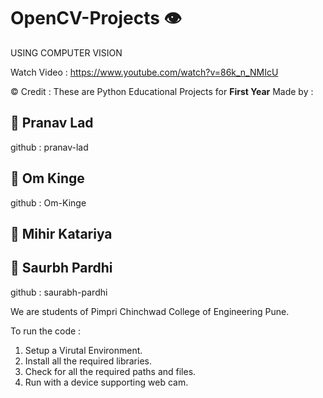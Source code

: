 # OpenCV-Projects 👁 
USING COMPUTER VISION

Watch Video : https://www.youtube.com/watch?v=86k_n_NMIcU

© Credit  : 
These are Python Educational Projects for **First Year** Made by :
## 🧑 Pranav Lad 

github : pranav-lad
## 🧑 Om Kinge
github : Om-Kinge 
## 🧑 Mihir Katariya

## 🧑 Saurbh Pardhi
github : saurabh-pardhi

We are students of Pimpri Chinchwad College of Engineering Pune.

To run the code :
  1. Setup a Virutal Environment.
  2. Install all the required libraries.
  3. Check for all the required paths and files.
  4. Run with a device supporting web cam.
